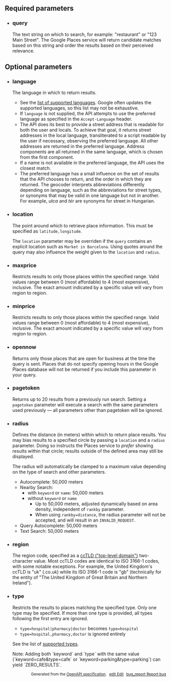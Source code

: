 <!--- This is a generated file, do not edit! -->
<!--- [START maps_http_parameters_placetextsearch] -->
<h2 id="required-parameters">Required parameters</h2>

-   <h3 id="query">query</h3>

    The text string on which to search, for example: "restaurant" or "123 Main Street". The Google Places service will return candidate matches based on this string and order the results based on their perceived relevance.

<h2 id="optional-parameters">Optional parameters</h2>

-   <h3 id="language">language</h3>

    The language in which to return results.

    -   See the [list of supported languages](https://developers.google.com/maps/faq#languagesupport). Google often updates the supported languages, so this list may not be exhaustive.
    -   If `language` is not supplied, the API attempts to use the preferred language as specified in the `Accept-Language` header.
    -   The API does its best to provide a street address that is readable for both the user and locals. To achieve that goal, it returns street addresses in the local language, transliterated to a script readable by the user if necessary, observing the preferred language. All other addresses are returned in the preferred language. Address components are all returned in the same language, which is chosen from the first component.
    -   If a name is not available in the preferred language, the API uses the closest match.
    -   The preferred language has a small influence on the set of results that the API chooses to return, and the order in which they are returned. The geocoder interprets abbreviations differently depending on language, such as the abbreviations for street types, or synonyms that may be valid in one language but not in another. For example, *utca* and *tér* are synonyms for street in Hungarian.

-   <h3 id="location">location</h3>

    The point around which to retrieve place information. This must be specified as `latitude,longitude`.

    <div class="note">The <code>location</code> parameter may be overriden if the <code>query</code> contains an explicit location such as <code>Market in Barcelona</code>. Using quotes around the query may also influence the weight given to the <code>location</code> and <code>radius</code>.</div>

-   <h3 id="maxprice">maxprice</h3>

    Restricts results to only those places within the specified range. Valid values range between 0 (most affordable) to 4 (most expensive), inclusive. The exact amount indicated by a specific value will vary from region to region.

-   <h3 id="minprice">minprice</h3>

    Restricts results to only those places within the specified range. Valid values range between 0 (most affordable) to 4 (most expensive), inclusive. The exact amount indicated by a specific value will vary from region to region.

-   <h3 id="opennow">opennow</h3>

    Returns only those places that are open for business at the time the query is sent. Places that do not specify opening hours in the Google Places database will not be returned if you include this parameter in your query.

-   <h3 id="pagetoken">pagetoken</h3>

    Returns up to 20 results from a previously run search. Setting a `pagetoken` parameter will execute a search with the same parameters used previously — all parameters other than pagetoken will be ignored.

-   <h3 id="radius">radius</h3>

    Defines the distance (in meters) within which to return place results. You may bias results to a specified circle by passing a `location` and a `radius` parameter. Doing so instructs the Places service to *prefer* showing results within that circle; results outside of the defined area may still be displayed.

    The radius will automatically be clamped to a maximum value depending on the type of search and other parameters.

    -   Autocomplete: 50,000 meters
    -   Nearby Search:
        -   with `keyword` or `name`: 50,000 meters
        -   without `keyword` or `name`
            -   Up to 50,000 meters, adjusted dynamically based on area density, independent of `rankby` parameter.
            -   When using `rankby=distance`, the radius parameter will not be accepted, and will result in an `INVALID_REQUEST`.
    -   Query Autocomplete: 50,000 meters
    -   Text Search: 50,000 meters

-   <h3 id="region">region</h3>

    The region code, specified as a [ccTLD ("top-level domain")](https://en.wikipedia.org/wiki/List_of_Internet_top-level_domains#Country_code_top-level_domains) two-character value. Most ccTLD codes are identical to ISO 3166-1 codes, with some notable exceptions. For example, the United Kingdom's ccTLD is "uk" (.co.uk) while its ISO 3166-1 code is "gb" (technically for the entity of "The United Kingdom of Great Britain and Northern Ireland").

-   <h3 id="type">type</h3>

    Restricts the results to places matching the specified type. Only one type may be specified. If more than one type is provided, all types following the first entry are ignored.

    -   `type=hospital|pharmacy|doctor` becomes `type=hospital`
    -   `type=hospital,pharmacy,doctor` is ignored entirely

    See the list of [supported types](https://developers.google.com/maps/documentation/places/web-service/supported_types).

    <div class="note">Note: Adding both `keyword` and `type` with the same value (`keyword=cafe&type=cafe` or `keyword=parking&type=parking`) can yield `ZERO_RESULTS`.</div>


<p style="text-align: right; font-size: smaller;">Generated from the <a class="gc-analytics-event" data-category="GMP" data-label="openapi-github" href="https://github.com/googlemaps/openapi-specification" title="Google Maps Platform OpenAPI Specification" class="external">OpenAPI specification</a>.
<a class="gc-analytics-event" data-category="GMP" data-label="openapi-github-maps-http-parameters-placetextsearch" data-action="edit" style="margin-left: 5px;" href="https://github.com/googlemaps/openapi-specification/tree/main/specification/parameters" title="Edit on GitHub"><span class="material-icons">edit</span> Edit</a>
<a class="gc-analytics-event" data-category="GMP" data-label="openapi-github-maps-http-parameters-placetextsearch" data-action="bug" style="margin-left: 5px;" href="https://github.com/googlemaps/openapi-specification/issues/new?assignees=&labels=type%3A+bug%2C+triage+me&template=bug_report.md&title=[parameters] Bug - /maps/api/place/textsearch/json" title="File bug for parameters on GitHub"><span class="material-icons">bug_report</span> Report bug</a>
</p>

<!--- [END maps_http_parameters_placetextsearch] -->